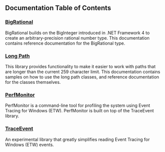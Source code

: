 ## Documentation Table of Contents

### [BigRational](BigRational)
BigRational builds on the BigInteger introduced in .NET Framework 4 to create an arbitrary-precision rational number type.  This documentation contains reference documentation for the BigRational type.
### [Long Path](Long-Path)
This library provides functionality to make it easier to work with paths that are longer than the current 259 character limit.  This documentation contains samples on how to use the long path classes, and reference documentation for the classes themselves.
### [PerfMonitor](PerfMonitor)
PerfMonitor is a command-line tool for profiling the system using Event Tracing for Windows (ETW). PerfMonitor is built on top of the TraceEvent library.
### [TraceEvent](TraceEvent)
An experimental library that greatly simplifies reading Event Tracing for Windows (ETW) events.